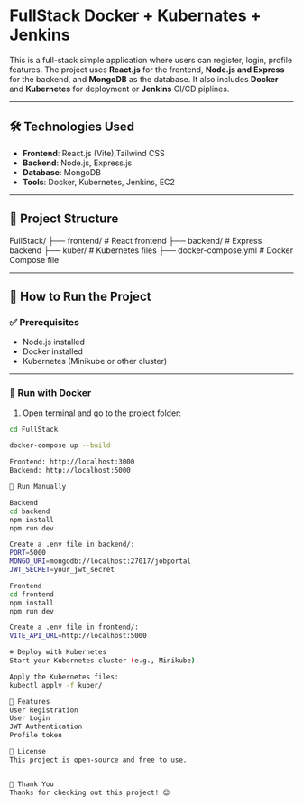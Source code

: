 # FullStack Docker + Kubernates + Jenkins

This is a full-stack simple application where users can register, login, profile  features. The project uses **React.js** for the frontend, **Node.js and Express** for the backend, and **MongoDB** as the database. It also includes **Docker** and **Kubernetes** for deployment or **Jenkins** CI/CD piplines.

---

## 🛠️ Technologies Used

- **Frontend**: React.js (Vite),Tailwind CSS
- **Backend**: Node.js, Express.js
- **Database**: MongoDB
- **Tools**: Docker, Kubernetes, Jenkins, EC2

---

## 📁 Project Structure
FullStack/ ├── frontend/ # React frontend ├── backend/ # Express backend ├── kuber/ # Kubernetes files ├── docker-compose.yml # Docker Compose file


---

## 🚀 How to Run the Project

### ✅ Prerequisites

- Node.js installed
- Docker installed
- Kubernetes (Minikube or other cluster)

---

### 🔧 Run with Docker

1. Open terminal and go to the project folder:

```bash
cd FullStack

docker-compose up --build

Frontend: http://localhost:3000
Backend: http://localhost:5000

🧪 Run Manually

Backend
cd backend
npm install
npm run dev

Create a .env file in backend/:
PORT=5000
MONGO_URI=mongodb://localhost:27017/jobportal
JWT_SECRET=your_jwt_secret

Frontend
cd frontend
npm install
npm run dev

Create a .env file in frontend/:
VITE_API_URL=http://localhost:5000

☸️ Deploy with Kubernetes
Start your Kubernetes cluster (e.g., Minikube).

Apply the Kubernetes files:
kubectl apply -f kuber/

📌 Features
User Registration 
User Login
JWT Authentication
Profile token

📝 License
This project is open-source and free to use.


🙌 Thank You
Thanks for checking out this project! 😊
